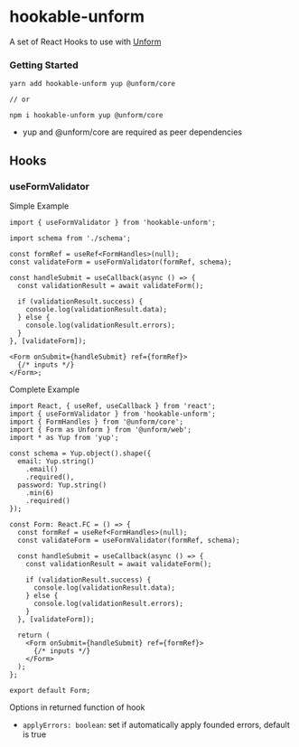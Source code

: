 # hookable-unform

A set of React Hooks to use with [Unform](https://unform.dev/)

### Getting Started

```
yarn add hookable-unform yup @unform/core

// or

npm i hookable-unform yup @unform/core
```

- yup and @unform/core are required as peer dependencies

## Hooks

### useFormValidator

Simple Example

```tsx
import { useFormValidator } from 'hookable-unform';

import schema from './schema';

const formRef = useRef<FormHandles>(null);
const validateForm = useFormValidator(formRef, schema);

const handleSubmit = useCallback(async () => {
  const validationResult = await validateForm();

  if (validationResult.success) {
    console.log(validationResult.data);
  } else {
    console.log(validationResult.errors);
  }
}, [validateForm]);

<Form onSubmit={handleSubmit} ref={formRef}>
  {/* inputs */}
</Form>;
```

Complete Example

```tsx
import React, { useRef, useCallback } from 'react';
import { useFormValidator } from 'hookable-unform';
import { FormHandles } from '@unform/core';
import { Form as Unform } from '@unform/web';
import * as Yup from 'yup';

const schema = Yup.object().shape({
  email: Yup.string()
    .email()
    .required(),
  password: Yup.string()
    .min(6)
    .required()
});

const Form: React.FC = () => {
  const formRef = useRef<FormHandles>(null);
  const validateForm = useFormValidator(formRef, schema);

  const handleSubmit = useCallback(async () => {
    const validationResult = await validateForm();

    if (validationResult.success) {
      console.log(validationResult.data);
    } else {
      console.log(validationResult.errors);
    }
  }, [validateForm]);

  return (
    <Form onSubmit={handleSubmit} ref={formRef}>
      {/* inputs */}
    </Form>
  );
};

export default Form;
```

Options in returned function of hook

- `applyErrors: boolean`: set if automatically apply founded errors, default is true
